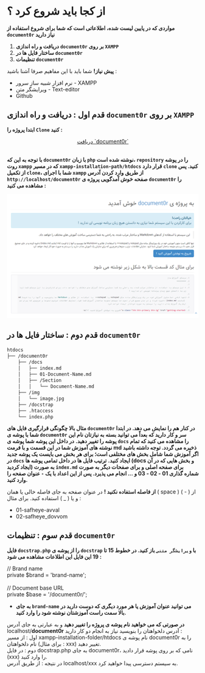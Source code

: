 **از کجا باید شروع کرد ؟**
======================

**مواردی که در پایین لیست شده، اطلاعاتی است که شما برای شروع استفاده از `document0r` نیاز دارید**

1. **دریافت و راه اندازی `document0r` بر روی `XAMPP`**
2. **ساختار فایل ها در `document0r`**
3. **تنظیمات `document0r`**

<div class="alert alert-warning">
    <strong>پیش نیاز!</strong> شما باید با این مفاهیم صرفا آشنا باشید :
	<ul>
		<li>نرم افزار شبیه ساز سرور - XAMPP</li>
		<li>ویرایشگر متن - Text-editor</li>
		<li>Github</li>
	</ul>
</div>


قدم اول : دریافت و راه اندازی `document0r` بر روی `XAMPP`
----------------------------------------

**ابتدا پروژه را `Clone` کنید :**

<center><a href="https://github.com/p-tavafi/document0r" class="btn btn-primary btn-lg">دریافت `document0r`</a></center><br>

**با توجه به این که `document0r` با زبان `php` نوشته شده است، `repository` را در پوشه روت `xampp` که در مسیر `xampp-installation-path/htdocs` قرار دارد `clone` کنید. پس از تکمیل `clone`، شما با اجرای `xampp` از طریق وارد کردن آدرس `http://localhost/document0r` صفحه خوش آمدگویی پروژه ی `document0r` را مشاهده می کنید :**

<center><img src="img/01.png" class="img-responsive screenshot" alt="صقحه خوش آمدگویی پروژه ی `document0r`"></center>

قدم دوم : ساختار فایل ها در `document0r`
----------------------------------------

~~~
htdocs
├── /document0r
	├── /docs
    │	├── index.md
	│	├── 01-Document-Name.md
    │	├── /Section
	│	│	└── Document-Name.md
    ├── /img
	│	└── image.jpg
    ├── /docstrap
    ├── .htaccess
	└── index.php
~~~

**مثال بالا چگونگی قرارگیری فایل های `document0r` در کنار هم را نمایش می دهد. در ابتدا شما با پوشه ی `document0r` سر و کار دارید که بعداً می توانید بسته به نیازتان نام این پوشه را تغییر دهید.**
**در داخل این پوشه شما پوشه ی `docs` را مشاهده می کنید که تمام نوشته های آموزش شما در این قسمت و با فرمت md ذخیره می گردد. توجه داشته باشید اگر آموزش شما شامل بخش های مختلفی است؛ برای هر بخش می بایست یک پوشه جدید در `docs` ایجاد کنید.**
**ترتیب فایل ها در داخل تمامی پوشه ها (docs و بخش هایی که در آن ایجاد کردید) به صورت `index.md` برای صفحه اصلی و برای صفحات دیگر به صورت شماره گذاری 01 - 02 - 03 و ... انجام می پذیرد. پس از این اعداد با یک `-` عنوان صفحه را وارد کنید.**


<div class="alert alert-danger">
    <strong>از فاصله استفاده نکنید !</strong> در عنوان صفحه به جای فاصله خالی یا همان ( space ) از ( - ) و یا ( _ ) استفاده کنید. برای مثال :<ul class="wh-ltr"><li>01-safheye-avval</li><li>02-safheye_dovvom</li></ul>
</div>

قدم سوم : تنظیمات `document0r`
------------------------------

**فایل `docstrap.php` را از پوشه ی `docstrap` با `ویرایشگر متنی` باز کنید. در خطوط 15 تا 19 این فایل این اطلاعات مشاهده می شود :**

<div style="direction:ltr !important;">
	// Brand name<br>
	private $brand = 'brand-name';<br>
	<br>
	// Document base URL<br>
	private $base = '/document0r/';
</div>

- **به جای `brand-name` می توانید عنوان آموزش یا هر مورد دیگری که دوست دارید در بالا سمت راست آموزشتان نوشته شود را وارد کنید.**

<div class="alert alert-info">
    <strong>در صورتی که می خواهید نام پوشه ی پروژه را تغییر دهید</strong> و به عبارتی به جای آدرس localhost/<strong>document0r</strong> آدرس دلخواهتان را بنویسید نیاز به انجام دو کار دارید :<br>
	اول : از مسیر xampp-installation-folder/htdocs نام پوشه ی document0r را به نام دلخواهتان (برای مثال : xxx) تغییر دهید.<br>
	دوم : در فایل docstrap.php به جای document0r، نامی که بر روی پوشه قرار دادید (xxx) را وارد کنید.<br>
	در نتیجه : از طریق آدرس localhost/xxx به سیستم دسترسی پیدا خواهید کرد.
</div>